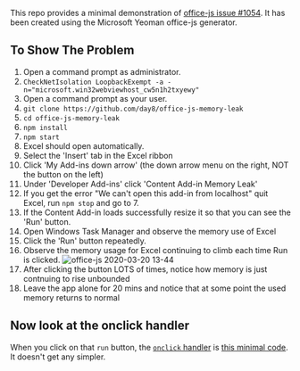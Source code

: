 
This repo provides a minimal demonstration of [office-js issue #1054](https://github.com/OfficeDev/office-js/issues/1054). It has been created using the Microsoft Yeoman office-js generator.


## To Show The Problem

1. Open a command prompt as administrator.
2. `CheckNetIsolation LoopbackExempt -a -n="microsoft.win32webviewhost_cw5n1h2txyewy"` 
3. Open a command prompt as your user.
4. `git clone https://github.com/day8/office-js-memory-leak`
5. `cd office-js-memory-leak`
6. `npm install`
7. `npm start`
8. Excel should open automatically.
9. Select the 'Insert' tab in the Excel ribbon
10. Click 'My Add-ins down arrow' (the down arrow menu on the right, NOT the button on the left)
11. Under 'Developer Add-ins' click 'Content Add-in Memory Leak'
12. If you get the error "We can't open this add-in from localhost" quit Excel, run `npm stop` and go to 7.
13. If the Content Add-in loads successfully resize it so that you can see the 'Run' button.
14. Open Windows Task Manager and observe the memory use of Excel
15. Click the 'Run' button repeatedly.
16. Observe the memory usage for Excel continuing to climb each time Run is clicked. 
![office-js 2020-03-20 13-44](https://user-images.githubusercontent.com/350450/77129910-a309a100-6aba-11ea-91b5-99abb5d4276f.gif)
17. After clicking the button LOTS of times, notice how memory is just contnuing to rise unbounded
18. Leave the app alone for 20 mins and notice that at some point the used memory returns to normal

## Now look at the onclick handler

When you click on that `run` button, the [`onclick` handler](https://github.com/day8/office-js-memory-leak/blob/master/src/contentapp/contentapp.js#L16-L24) is [this minimal code](https://github.com/day8/office-js-memory-leak/blob/master/src/contentapp/contentapp.js#L16-L24).  It doesn't get any simpler. 


